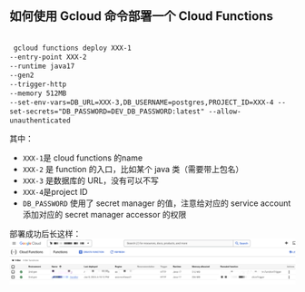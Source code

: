 
## 如何使用 Gcloud 命令部署一个 Cloud Functions

```

 gcloud functions deploy XXX-1
--entry-point XXX-2 
--runtime java17 
--gen2 
--trigger-http 
--memory 512MB 
--set-env-vars=DB_URL=XXX-3,DB_USERNAME=postgres,PROJECT_ID=XXX-4 --set-secrets="DB_PASSWORD=DEV_DB_PASSWORD:latest" --allow-unauthenticated
```
其中：
- `XXX-1`是 cloud functions 的name
- `XXX-2` 是 function 的入口，比如某个 java 类（需要带上包名）
- `XXX-3` 是数据库的 URL，没有可以不写
- `XXX-4`是project ID
- `DB_PASSWORD` 使用了 secret manager 的值，注意给对应的 service account 添加对应的 secret manager accessor 的权限

部署成功后长这样：
![Cloud Functions 部署成功的效果](./images/image-1.png)